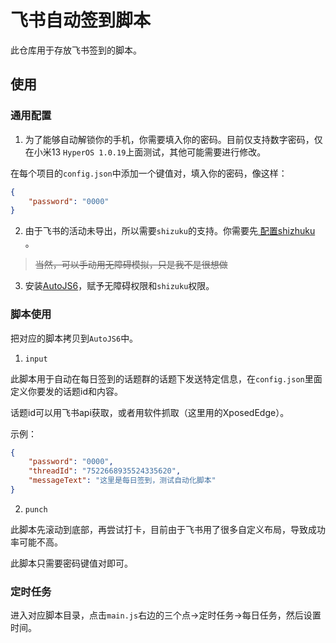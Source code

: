 # 飞书自动签到脚本

此仓库用于存放飞书签到的脚本。

## 使用

### 通用配置

1. 为了能够自动解锁你的手机，你需要填入你的密码。目前仅支持数字密码，仅在小米13 `HyperOS 1.0.19`上面测试，其他可能需要进行修改。

在每个项目的`config.json`中添加一个键值对，填入你的密码，像这样：

```json
{
    "password": "0000"
}
```

2. 由于飞书的活动未导出，所以需要`shizuku`的支持。你需要先[ 配置shizhuku ](https://shizuku.rikka.app/zh-hans/)。

> ~~当然，可以手动用无障碍模拟，只是我不是很想做~~

3. 安装[AutoJS6](https://docs.autojs6.com/#/)，赋予无障碍权限和`shizuku`权限。

### 脚本使用

把对应的脚本拷贝到`AutoJS6`中。

1. `input`

此脚本用于自动在每日签到的话题群的话题下发送特定信息，在`config.json`里面定义你要发的话题id和内容。

话题id可以用飞书api获取，或者用软件抓取（这里用的XposedEdge）。

示例：

```json
{
    "password": "0000",
    "threadId": "7522668935524335620",
    "messageText": "这里是每日签到，测试自动化脚本"
}
```

2. `punch`

此脚本先滚动到底部，再尝试打卡，目前由于飞书用了很多自定义布局，导致成功率可能不高。

此脚本只需要密码键值对即可。

### 定时任务

进入对应脚本目录，点击`main.js`右边的三个点->定时任务->每日任务，然后设置时间。